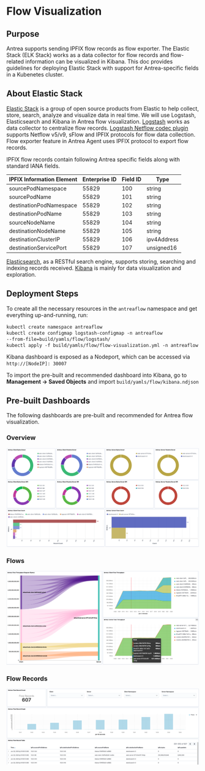 # Flow Visualization
## Purpose
Antrea supports sending IPFIX flow records as flow exporter. The Elastic Stack
(ELK Stack) works
as a data collector for flow records and flow-related information can be
visualized
in Kibana. This doc provides guidelines for deploying Elastic Stack with
support for
Antrea-specific fields in a Kubenetes cluster.

## About Elastic Stack
[Elastic Stack](https://www.elastic.co) is a group of open source products from
Elastic to help collect, store, search, analyze and visualize data in real
time. We will use Logstash, Elasticsearch and Kibana in Antrea flow
visualization.
[Logstash](https://www.elastic.co/logstash) works as data collector to
centralize flow records. [Logstash Netflow codec
plugin](https://www.elastic.co/guide/en/logstash/current/plugins-codecs-netflow.html)
supports Netflow v5/v9, sFlow and IPFIX protocols for flow data collection.
Flow exporter feature in Antrea Agent uses IPFIX protocol to export flow
records.

IPFIX flow records contain following Antrea specific fields along with standard
IANA fields.

| IPFIX Information Element | Enterprise ID | Field ID | Type        |
|---------------------------|---------------|----------|-------------|
| sourcePodNamespace        | 55829         | 100      | string      |
| sourcePodName             | 55829         | 101      | string      |
| destinationPodNamespace   | 55829         | 102      | string      |
| destinationPodName        | 55829         | 103      | string      |
| sourceNodeName            | 55829         | 104      | string      |
| destinationNodeName       | 55829         | 105      | string      |
| destinationClusterIP      | 55829         | 106      | ipv4Address |
| destinationServicePort    | 55829         | 107      | unsigned16  |

[Elasticsearch](https://www.elastic.co/elasticsearch/), as a RESTful search
engine, supports storing, searching and indexing records received. 
[Kibana](https://www.elastic.co/kibana/) is mainly for data visualization and
exploration.

## Deployment Steps
To create all the necessary resources in the `antreaflow` namespace and get
everything up-and-running, run:
```shell
kubectl create namespace antreaflow
kubectl create configmap logstash-configmap -n antreaflow
--from-file=build/yamls/flow/logstash/
kubectl apply -f build/yamls/flow/flow-visualization.yml -n antreaflow
```
Kibana dashboard is exposed as a Nodeport, which can be accessed via
`http://[NodeIP]: 30007`

To import the pre-built and recommended dashboard into Kibana, go to
**Management -> Saved Objects** and
import `build/yamls/flow/kibana.ndjson`


## Pre-built Dashboards
The following dashboards are pre-built and recommended for Antrea flow
visualization.
### Overview
<img src="/docs/assets/flow-visualization-overview.png" width="600" alt="Flow
Visualization Overview Dashboard"> 

### Flows
<img src="/docs/assets/flow-visualization-flows.png" width="600" alt="Flow
Visualization Flows Dashboard"> 

### Flow Records 
<img src="/docs/assets/flow-visualization-records.png" width="600" alt="Flow
Visualization Flow Records Dashboard">